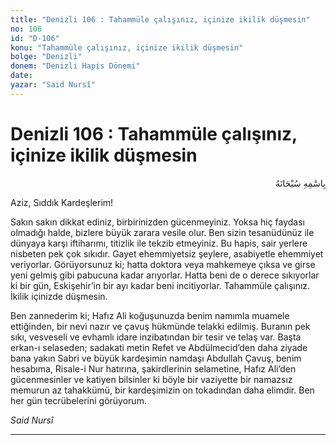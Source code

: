 ```yaml
---
title: "Denizli 106 : Tahammüle çalışınız, içinize ikilik düşmesin"
no: 106
id: "D-106"
konu: "Tahammüle çalışınız, içinize ikilik düşmesin"
bolge: "Denizli"
donem: "Denizli Hapis Dönemi"
date: 
yazar: "Said Nursî"
---
```


# Denizli 106 : Tahammüle çalışınız, içinize ikilik düşmesin

<p class="arabic" dir="rtl" title="Meal: “Her türlü noksan sıfatlardan yüce olan Allah’ın adıyla.”">بِاسْمِهِ سُبْحَانَهُ</p>

Aziz, Sıddık Kardeşlerim!

Sakın sakın dikkat ediniz, birbirinizden gücenmeyiniz. Yoksa hiç faydası olmadığı halde, bizlere büyük zarara vesile olur. Ben sizin tesanüdünüz ile dünyaya karşı iftiharımı, titizlik ile tekzib etmeyiniz. Bu hapis, sair yerlere nisbeten pek çok sıkıdır. Gayet ehemmiyetsiz şeylere, asabiyetle ehemmiyet veriyorlar. Görüyorsunuz ki; hatta doktora veya mahkemeye çıksa ve girse yeni gelmiş gibi pabucuna kadar arıyorlar. Hatta beni de o derece sıkıyorlar ki bir gün, Eskişehir’in bir ayı kadar beni incitiyorlar. Tahammüle çalışınız. İkilik içinizde düşmesin.

Ben zannederim ki; Hafız Ali koğuşunuzda benim namımla muamele ettiğinden, bir nevi nazır ve çavuş hükmünde telakki edilmiş. Buranın pek sıkı, vesveseli ve evhamlı idare inzibatından bir tesir ve telaş var. Başta erkan-ı selaseden; sadakati metin Refet ve Abdülmecid’den daha ziyade bana yakın Sabri ve büyük kardeşimin namdaşı Abdullah Çavuş, benim hesabıma, Risale-i Nur hatırına, şakirdlerinin selametine, Hafız Ali’den gücenmesinler ve katiyen bilsinler ki böyle bir vaziyette bir namazsız memurun az tahakkümü, bir kardeşimizin on tokadından daha elimdir. Ben her gün tecrübelerini görüyorum.

*Said Nursî*

***
